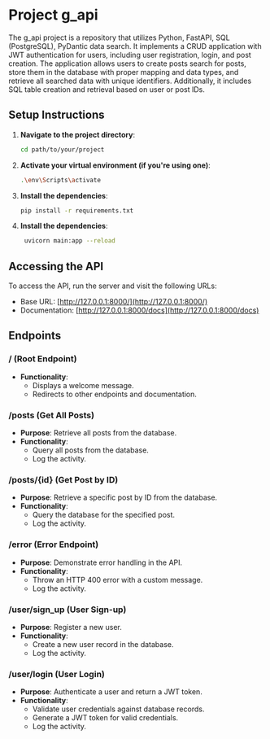 
# Project g_api
The g_api project is a repository that utilizes Python, FastAPI, SQL (PostgreSQL), PyDantic data search. It implements a CRUD application with JWT authentication for users, including user registration, login, and post creation. The application allows users to create posts search for posts, store them in the database with proper mapping and data types, and retrieve all searched data with unique identifiers. Additionally, it includes SQL table creation and retrieval based on user or post IDs.
## Setup Instructions

1. **Navigate to the project directory**:
   ```sh
   cd path/to/your/project
   ```

2. **Activate your virtual environment (if you're using one)**:
   ```sh
   .\env\Scripts\activate 
   ```

3. **Install the dependencies**:
   ```sh
   pip install -r requirements.txt
   ```
  4. **Install the dependencies**:
	   ```sh
		uvicorn main:app --reload
	   ```

## Accessing the API

To access the API, run the server and visit the following URLs:

- Base URL: [http://127.0.0.1:8000/](http://127.0.0.1:8000/)
- Documentation: [http://127.0.0.1:8000/docs](http://127.0.0.1:8000/docs)

## Endpoints

### / (Root Endpoint)

- **Functionality**:
  - Displays a welcome message.
  - Redirects to other endpoints and documentation.

### /posts (Get All Posts)

- **Purpose**: Retrieve all posts from the database.
- **Functionality**:
  - Query all posts from the database.
  - Log the activity.

### /posts/{id} (Get Post by ID)

- **Purpose**: Retrieve a specific post by ID from the database.
- **Functionality**:
  - Query the database for the specified post.
  - Log the activity.

### /error (Error Endpoint)

- **Purpose**: Demonstrate error handling in the API.
- **Functionality**:
  - Throw an HTTP 400 error with a custom message.
  - Log the activity.

### /user/sign_up (User Sign-up)

- **Purpose**: Register a new user.
- **Functionality**:
  - Create a new user record in the database.
  - Log the activity.

### /user/login (User Login)

- **Purpose**: Authenticate a user and return a JWT token.
- **Functionality**:
  - Validate user credentials against database records.
  - Generate a JWT token for valid credentials.
  - Log the activity.
